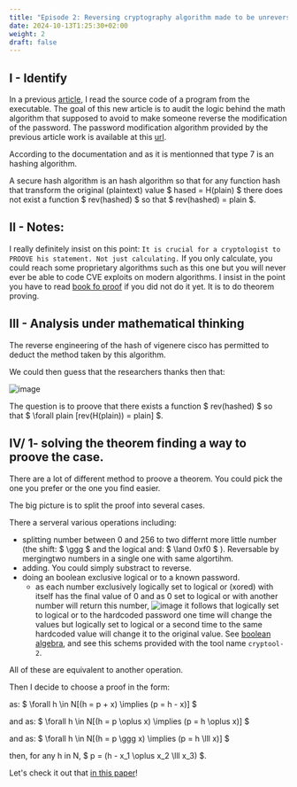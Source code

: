 ```yaml
---
title: "Episode 2: Reversing cryptography algorithm made to be unreversable (checksum). Method by mathematical proof: disproof"
date: 2024-10-13T1:25:30+02:00
weight: 2
draft: false
---
```


## I - Identify

In a previous [article](https://gogo2464.github.io/gogo-s-blog-cpe/from-0-to-buffer-overflow-by-projects/episode-2-guessing-source-code-reverse-engineering-program/), I read the source code of a program from the executable. The goal of this new article is to audit the logic behind the math algorithm that supposed to avoid to make someone reverse the modification of the password. The password modification algorithm provided by the previous article work is available at this [url](https://codeberg.org/gogo/viegenere-cisco-proprietary-algorythm-decompiled-from-packet-tracer).

According to the documentation and as it is mentionned that type 7 is an hashing algorithm.

A secure hash algorithm is an hash algorithm so that for any function hash that transform the original (plaintext) value $ hased = H(plain) $ there does not exist a function $ rev(hashed) $ so that $ rev(hashed) = plain $. 

## II - Notes:

I really definitely insist on this point: `It is crucial for a cryptologist to PROOVE his statement. Not just calculating.` If you only calculate, you could reach some proprietary algorithms such as this one but you will never ever be able to code CVE exploits on modern algorithms. I insist in the point you have to read [book fo proof](https://www.people.vcu.edu/~rhammack/BookOfProof/Main.pdf) if you did not do it yet. It is to do theorem proving.

## III - Analysis under mathematical thinking

The reverse engineering of the hash of vigenere cisco has permitted to deduct the method taken by this algorithm.

We could then guess that the researchers thanks then that:

![image](/gogo-s-blog-cpe/from-0-to-crypto-by-projects/episode-2-proof-demonstration/theory-behind-type7-hash.png)

The question is to proove that there exists a function $ rev(hashed) $ so that $ \forall plain [rev(H(plain)) = plain] $.


## IV/ 1- solving the theorem finding a way to proove the case.

There are a lot of different method to proove a theorem. You could pick the one you prefer or the one you find easier.

The big picture is to split the proof into several cases. 

There a serveral various operations including:
- splitting number between 0 and 256 to two differnt more little number (the shift: $ \ggg $ and the logical and: $ \land 0xf0 $ ). Reversable by mergingtwo numbers in a single one with same algortihm.
- adding. You could simply substract to reverse.
- doing an boolean exclusive logical or to a known password. 
  -  as each number exclusively logically set to logical or (xored) with itself has the final value of 0 and as 0 set to logical or with another number will return this number, ![image](/gogo-s-blog-cpe/from-0-to-crypto-by-projects/episode-2-proof-demonstration/reversing-exclusive-or.png) it follows that logically set to logical or to the hardcoded password one time will change the values but logically set to logical or a second time to the same hardcoded value will change it to the original value. See [boolean algebra](https://en.wikipedia.org/wiki/Exclusive_or#Definition), and see this schems provided with the tool name `cryptool-2`.

All of these are equivalent to another operation.

Then I decide to choose a proof in the form:

as: $ \forall h \in N[(h = p + x) \implies (p = h - x)] $

and as: $ \forall h \in N[(h = p \oplus x) \implies (p = h \oplus x)] $

and as:
$ \forall h \in N[(h = p \ggg x) \implies (p = h \lll x)] $

then, for any h in N, $ p = (h - x_1 \oplus x_2 \lll x_3) $.

Let's check it out that [in this paper]( /gogo-s-blog-cpe/from-0-to-crypto-by-projects/episode-2-proof-demonstration/latex-reverse-type7.pdf )!